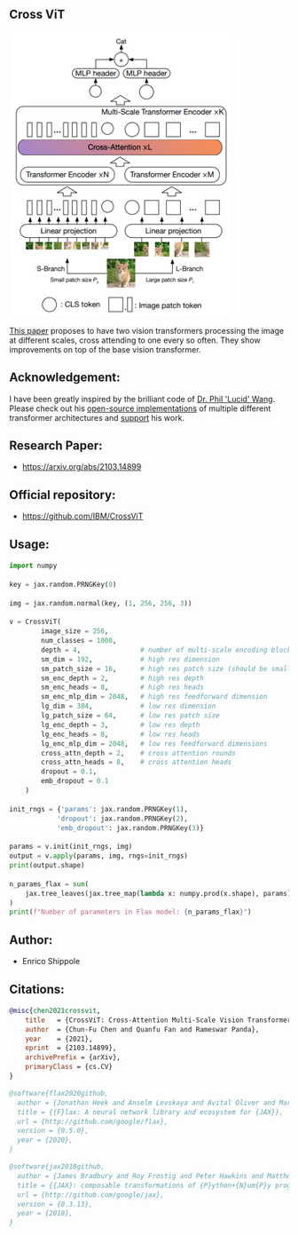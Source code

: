 ## Cross ViT

<img src="./cross_vit.png" width="400px"></img>

<a href="https://arxiv.org/abs/2103.14899">This paper</a> proposes to have two vision transformers processing the image at different scales, cross attending to one every so often. They show improvements on top of the base vision transformer.

## Acknowledgement:
I have been greatly inspired by the brilliant code of [Dr. Phil 'Lucid' Wang](https://github.com/lucidrains). Please check out his [open-source implementations](https://github.com/lucidrains) of multiple different transformer architectures and [support](https://github.com/sponsors/lucidrains) his work.

## Research Paper:
- https://arxiv.org/abs/2103.14899

## Official repository:
- https://github.com/IBM/CrossViT

## Usage:

```python
import numpy

key = jax.random.PRNGKey(0)

img = jax.random.normal(key, (1, 256, 256, 3))

v = CrossViT(
        image_size = 256,
        num_classes = 1000,
        depth = 4,               # number of multi-scale encoding blocks
        sm_dim = 192,            # high res dimension
        sm_patch_size = 16,      # high res patch size (should be smaller than lg_patch_size)
        sm_enc_depth = 2,        # high res depth
        sm_enc_heads = 8,        # high res heads
        sm_enc_mlp_dim = 2048,   # high res feedforward dimension
        lg_dim = 384,            # low res dimension
        lg_patch_size = 64,      # low res patch size
        lg_enc_depth = 3,        # low res depth
        lg_enc_heads = 8,        # low res heads
        lg_enc_mlp_dim = 2048,   # low res feedforward dimensions
        cross_attn_depth = 2,    # cross attention rounds
        cross_attn_heads = 8,    # cross attention heads
        dropout = 0.1,
        emb_dropout = 0.1
    )

init_rngs = {'params': jax.random.PRNGKey(1), 
            'dropout': jax.random.PRNGKey(2), 
            'emb_dropout': jax.random.PRNGKey(3)}

params = v.init(init_rngs, img)
output = v.apply(params, img, rngs=init_rngs)
print(output.shape)

n_params_flax = sum(
    jax.tree_leaves(jax.tree_map(lambda x: numpy.prod(x.shape), params))
)
print(f"Number of parameters in Flax model: {n_params_flax}")
```

## Author:
- Enrico Shippole

## Citations:
```bibtex
@misc{chen2021crossvit,
    title   = {CrossViT: Cross-Attention Multi-Scale Vision Transformer for Image Classification},
    author  = {Chun-Fu Chen and Quanfu Fan and Rameswar Panda},
    year    = {2021},
    eprint  = {2103.14899},
    archivePrefix = {arXiv},
    primaryClass = {cs.CV}
}
```
```bibtex
@software{flax2020github,
  author = {Jonathan Heek and Anselm Levskaya and Avital Oliver and Marvin Ritter and Bertrand Rondepierre and Andreas Steiner and Marc van {Z}ee},
  title = {{F}lax: A neural network library and ecosystem for {JAX}},
  url = {http://github.com/google/flax},
  version = {0.5.0},
  year = {2020},
}
```
```bibtex
@software{jax2018github,
  author = {James Bradbury and Roy Frostig and Peter Hawkins and Matthew James Johnson and Chris Leary and Dougal Maclaurin and George Necula and Adam Paszke and Jake Vander{P}las and Skye Wanderman-{M}ilne and Qiao Zhang},
  title = {{JAX}: composable transformations of {P}ython+{N}um{P}y programs},
  url = {http://github.com/google/jax},
  version = {0.3.13},
  year = {2018},
}
```
